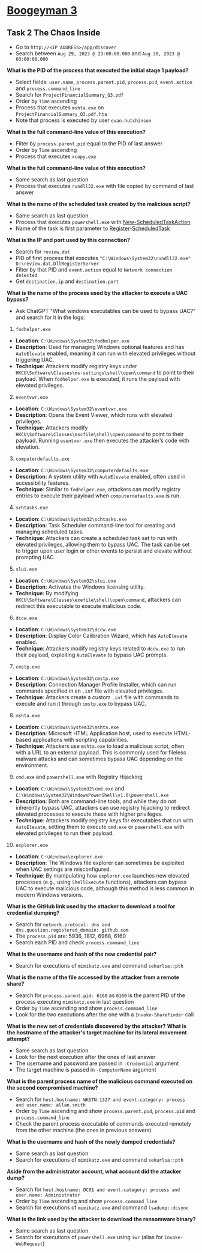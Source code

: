 # [Boogeyman 3](https://tryhackme.com/room/boogeyman3)

## Task 2 The Chaos Inside

* Go to `http://<IP ADDRESS>/app/discover`
* Search between `Aug 29, 2023 @ 23:00:00.000` and `Aug 30, 2023 @ 03:00:00.000`

**What is the PID of the process that executed the initial stage 1 payload?**

* Select fields: `user.name`, `process.parent.pid`, `process.pid`, `event.action` and `process.command_line`
* Search for `ProjectFinancialSummary_Q3.pdf`
* Order by `Time` ascending
* Process that executes `mshta.exe` on `ProjectFinancialSummary_Q3.pdf.hta`
* Note that process is executed by user `evan.hutchinson` 

**What is the full command-line value of this execution?**

* Filter by `process.parent.pid` equal to the PID of last answer
* Order by `Time` ascending
* Process that executes `xcopy.exe`

**What is the full command-line value of this execution?**

* Same search as last question
* Process that executes `rundll32.exe` with file copied by command of last answer

**What is the name of the scheduled task created by the malicious script?**

* Same search as last question
* Process that executes `powershell.exe` with [New-ScheduledTaskAction](https://learn.microsoft.com/en-us/powershell/module/scheduledtasks/new-scheduledtaskaction)
* Name of the task is first parameter to [Register-ScheduledTask](https://learn.microsoft.com/en-us/powershell/module/scheduledtasks/register-scheduledtask)

**What is the IP and port used by this connection?**

* Search for `review.dat`
* PID of first process that executes `"C:\Windows\System32\rundll32.exe" D:\review.dat,DllRegisterServer`
* Filter by that PID and `event.action` equal to `Network connection detected`
* Get `destination.ip` and `destination.port`

**What is the name of the process used by the attacker to execute a UAC bypass?**

* Ask ChatGPT "What windows executables can be used to bypass UAC?" and search for it in the logs:

1. `fodhelper.exe`
  * **Location**: `C:\Windows\System32\fodhelper.exe`
  * **Description**: Used for managing Windows optional features and has `AutoElevate` enabled, meaning it can run with elevated privileges without triggering UAC.
  * **Technique**: Attackers modify registry keys under `HKCU\Software\Classes\ms-settings\shell\open\command` to point to their payload. When `fodhelper.exe` is executed, it runs the payload with elevated privileges.
2. `eventvwr.exe`
  * **Location**: `C:\Windows\System32\eventvwr.exe`
  * **Description**: Opens the Event Viewer, which runs with elevated privileges.
  * **Technique**: Attackers modify `HKCU\Software\Classes\mscfile\shell\open\command` to point to their payload. Running `eventvwr.exe` then executes the attacker’s code with elevation.
3. `computerdefaults.exe`
  * **Location**: `C:\Windows\System32\computerdefaults.exe`
  * **Description**: A system utility with `AutoElevate` enabled, often used in accessibility features.
  * **Technique**: Similar to `fodhelper.exe`, attackers can modify registry entries to execute their payload when `computerdefaults.exe` is run.
4. `schtasks.exe`
  * **Location**: `C:\Windows\System32\schtasks.exe`
  * **Description**: Task Scheduler command-line tool for creating and managing scheduled tasks.
  * **Technique**: Attackers can create a scheduled task set to run with elevated privileges, allowing them to bypass UAC. The task can be set to trigger upon user login or other events to persist and elevate without prompting UAC.
5. `slui.exe`
  * **Location**: `C:\Windows\System32\slui.exe`
  * **Description**: Activates the Windows licensing utility.
  * **Technique**: By modifying `HKCU\Software\Classes\exefile\shell\open\command`, attackers can redirect this executable to execute malicious code.
6. `dccw.exe`
  * **Location**: `C:\Windows\System32\dccw.exe`
  * **Description**: Display Color Calibration Wizard, which has `AutoElevate` enabled.
  * **Technique**: Attackers modify registry keys related to `dccw.exe` to run their payload, exploiting `AutoElevate` to bypass UAC prompts.
7. `cmstp.exe`
  * **Location**: `C:\Windows\System32\cmstp.exe`
  * **Description**: Connection Manager Profile Installer, which can run commands specified in an `.inf` file with elevated privileges.
  * **Technique**: Attackers create a custom `.inf` file with commands to execute and run it through `cmstp.exe` to bypass UAC.
8. `mshta.exe`
  * **Location**: `C:\Windows\System32\mshta.exe`
  * **Description**: Microsoft HTML Application host, used to execute HTML-based applications with scripting capabilities.
  * **Technique**: Attackers use `mshta.exe` to load a malicious script, often with a URL to an external payload. This is commonly used for fileless malware attacks and can sometimes bypass UAC depending on the environment.
9. `cmd.exe` and `powershell.exe` with Registry Hijacking
  * **Location**: `C:\Windows\System32\cmd.exe` and `C:\Windows\System32\WindowsPowerShell\v1.0\powershell.exe`
  * **Description**: Both are command-line tools, and while they do not inherently bypass UAC, attackers can use registry hijacking to redirect elevated processes to execute these with higher privileges.
  * **Technique**: Attackers modify registry keys for executables that run with `AutoElevate`, setting them to execute `cmd.exe` or `powershell.exe` with elevated privileges to run their payload.
10. `explorer.exe`
  * **Location**: `C:\Windows\explorer.exe`
  * **Description**: The Windows file explorer can sometimes be exploited when UAC settings are misconfigured.
  * **Technique**: By manipulating how `explorer.exe` launches new elevated processes (e.g., using `ShellExecute` functions), attackers can bypass UAC to execute malicious code, although this method is less common in modern Windows versions.

**What is the GitHub link used by the attacker to download a tool for credential dumping?**

* Search for `network.protocol: dns and dns.question.registered_domain: github.com`
* The `process.pid` are: 5936, 1812, 6968, 6160 
* Search each PID and check `process.command_line`

**What is the username and hash of the new credential pair?**

* Search for executions of `mimikatz.exe` and command `sekurlsa::pth`

**What is the name of the file accessed by the attacker from a remote share?**

* Search for `process.parent.pid: 6160` as `6160` is the parent PID of the process executing `mimikatz.exe` in last question
* Order by `Time` ascending and show `process.command_line`
* Look for the two executions after the one with a `Invoke-ShareFinder` call

**What is the new set of credentials discovered by the attacker?**
**What is the hostname of the attacker's target machine for its lateral movement attempt?**

* Same search as last question
* Look for the next execution after the ones of last answer
* The username and password are passed in `-Credential` argument
* The target machine is passed in `-ComputerName` argument

**What is the parent process name of the malicious command executed on the second compromised machine?**

* Search for `host.hostname: WKSTN-1327 and event.category: process and user.name: allan.smith`
* Order by `Time` ascending and show `process.parent.pid`, `process.pid` and `process.command_line`
* Check the parent process executable of commands executed remotely from the other machine (the ones in previous answers)

**What is the username and hash of the newly dumped credentials?**

* Same search as last question
* Search for executions of `mimikatz.exe` and command `sekurlsa::pth`

**Aside from the administrator account, what account did the attacker dump?**

* Search for `host.hostname: DC01 and event.category: process and user.name: Administrator`
* Order by `Time` ascending and show `process.command_line`
* Search for executions of `mimikatz.exe` and command `lsadump::dcsync`

**What is the link used by the attacker to download the ransomware binary?**

* Same search as last question
* Search for executions of `powershell.exe` using `iwr` (alias for `Invoke-WebRequest`)
